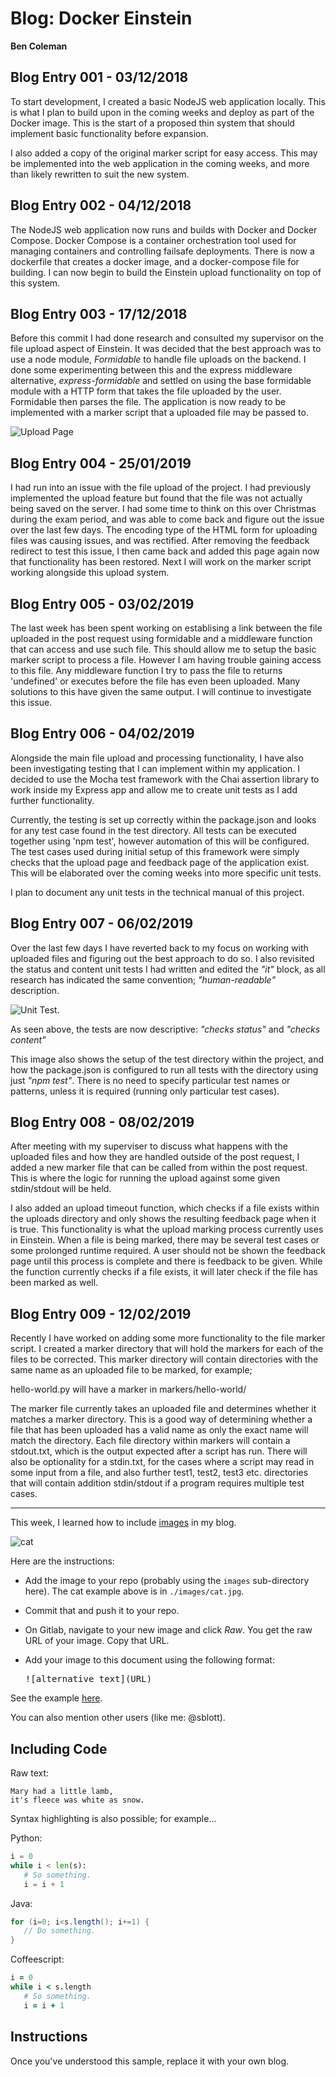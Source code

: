 # Blog: Docker Einstein

**Ben Coleman**

## Blog Entry 001 - 03/12/2018

To start development, I created a basic NodeJS web application locally. This is what I plan to build
upon in the coming weeks and deploy as part of the Docker image. This is the start of a proposed thin
system that should implement basic functionality before expansion. 

I also added a copy of the original marker script for easy access. This may be implemented into
the web application in the coming weeks, and more than likely rewritten to suit the new system.

## Blog Entry 002 - 04/12/2018

The NodeJS web application now runs and builds with Docker and Docker Compose. Docker Compose is a container
orchestration tool used for managing containers and controlling failsafe deployments. There is now a dockerfile
that creates a docker image, and a docker-compose file for building. I can now begin to build the Einstein upload 
functionality on top of this system.

## Blog Entry 003 - 17/12/2018

Before this commit I had done research and consulted my supervisor on the file upload aspect of Einstein. 
It was decided that the best approach was to use a node module, <i> Formidable </i> to handle file uploads 
on the backend. I done some experimenting between this and the express middleware alternative, <i> express-formidable </i> 
and settled on using the base formidable module with a HTTP form that takes the file uploaded by the user. Formidable then parses 
the file. The application is now ready to be implemented with a marker script that a uploaded file may be passed to. 

![Upload Page](https://gitlab.computing.dcu.ie/colemab5/2019-ca400-colemab5/raw/master/docs/blog/images/UploadScreen1.png)

## Blog Entry 004 - 25/01/2019

I had run into an issue with the file upload of the project. I had previously implemented the upload feature but found that
the file was not actually being saved on the server. I had some time to think on this over Christmas during the exam period, and 
was able to come back and figure out the issue over the last few days. The encoding type of the HTML form for uploading files
was causing issues, and was rectified. After removing the feedback redirect to test this issue, I then came back and added this 
page again now that functionality has been restored. Next I will work on the marker script working alongside this upload system.

## Blog Entry 005 - 03/02/2019

The last week has been spent working on establising a link between the file uploaded in the post request using formidable and a middleware function that
can access and use such file. This should allow me to setup the basic marker script to process a file. However I am having trouble 
gaining access to this file. Any middleware function I try to pass the file to returns 'undefined' or executes before the file has
even been uploaded. Many solutions to this have given the same output. I will continue to investigate this issue.

## Blog Entry 006 - 04/02/2019

Alongside the main file upload and processing functionality, I have also been investigating testing that I can implement within my application.
I decided to use the Mocha test framework with the Chai assertion library to work inside my Express app and allow me to create unit tests as I add 
further functionality.

Currently, the testing is set up correctly within the package.json and looks for any test case found in the test directory. All tests can be executed 
together using 'npm test', however automation of this will be configured. The test cases used during initial setup of this framework were simply checks
that the upload page and feedback page of the application exist. This will be elaborated over the coming weeks into more specific unit tests.

I plan to document any unit tests in the technical manual of this project.

## Blog Entry 007 - 06/02/2019

Over the last few days I have reverted back to my focus on working with uploaded files and figuring out the best approach to do so. I also revisited the 
status and content unit tests I had written and edited the *"it"* block, as all research has indicated the same convention; *"human-readable"* description. 

![Unit Test](https://gitlab.computing.dcu.ie/colemab5/2019-ca400-colemab5/raw/master/docs/blog/images/UnitTest1.png).

As seen above, the tests are now descriptive: *"checks status"* and *"checks content"*

This image also shows the setup of the test directory within the project, and how the package.json is configured to 
run all tests with the directory using just *"npm test"*. There is no need to specify particular test names or patterns, unless
it is required (running only particular test cases).

## Blog Entry 008 - 08/02/2019

After meeting with my superviser to discuss what happens with the uploaded files and how they are handled outside of the post request, I added a new marker 
file that can be called from within the post request. This is where the logic for running the upload against some given stdin/stdout will be held. 

I also added an upload timeout function, which checks if a file exists within the uploads directory and only shows the resulting feedback page when it is true. This functionality
is what the upload marking process currently uses in Einstein. When a file is being marked, there may be several test cases or some prolonged runtime required. A user
should not be shown the feedback page until this process is complete and there is feedback to be given. While the function currently checks if a file exists, it will 
later check if the file has been marked as well.

## Blog Entry 009 - 12/02/2019

Recently I have worked on adding some more functionality to the file marker script. I created a marker directory that will hold the markers for each of the files
to be corrected. This marker directory will contain directories with the same name as an uploaded file to be marked, for example;

hello-world.py will have a marker in markers/hello-world/

The marker file currently takes an uploaded file and determines whether it matches a marker directory. This is a good way of determining whether a file that has 
been uploaded has a valid name as only the exact name will match the directory. Each file directory within markers will contain a stdout.txt, which is the output
expected after a script has run. There will also be optionality for a stdin.txt, for the cases where a script may read in some input from a file, and also further 
test1, test2, test3 etc. directories that will contain addition stdin/stdout if a program requires multiple test cases.


---

This week, I learned how to include
[images](https://github.com/adam-p/markdown-here/wiki/Markdown-Cheatsheet#images)
in my blog.

![cat](https://gitlab.computing.dcu.ie/sblott/2018-ca400-XXXX/raw/master/docs/blog/images/cat.jpg)

Here are the instructions:

- Add the image to your repo (probably using the `images` sub-directory here).
  The cat example above is in `./images/cat.jpg`.

- Commit that and push it to your repo.

- On Gitlab, navigate to your new image and click *Raw*.  You get the raw URL of your image.  Copy that URL.

- Add your image to this document using the following format:

    <pre>![alternative text](URL)</pre>

See the example [here](https://gitlab.computing.dcu.ie/sblott/2018-ca400-XXXX/raw/master/docs/blog/blog.md).

You can also mention other users (like me: @sblott).

## Including Code

Raw text:
```
Mary had a little lamb,
it's fleece was white as snow.
```

Syntax highlighting is also possible; for example...

Python:
```python
i = 0
while i < len(s):
   # So something.
   i = i + 1
```

Java:
```java
for (i=0; i<s.length(); i+=1) {
   // Do something.
}
```

Coffeescript:
```coffeescript
i = 0
while i < s.length
   # So something.
   i = i + 1
```

## Instructions

Once you've understood this sample, replace it with your own blog.
